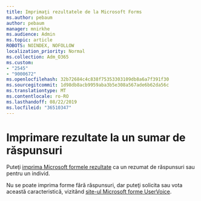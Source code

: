 ```yaml
---
title: Imprimaţi rezultatele de la Microsoft Forms
ms.author: pebaum
author: pebaum
manager: mnirkhe
ms.audience: Admin
ms.topic: article
ROBOTS: NOINDEX, NOFOLLOW
localization_priority: Normal
ms.collection: Adm_O365
ms.custom:
- "2545"
- "9000672"
ms.openlocfilehash: 32b72684c4c838f75353303109db8a6a7f391f30
ms.sourcegitcommit: 1d98db8acb9959aba3b5e308a567ade6b62da56c
ms.translationtype: MT
ms.contentlocale: ro-RO
ms.lasthandoff: 08/22/2019
ms.locfileid: "36510347"
---
```

# <a name="print-results-in-a-summary-of-responses"></a>Imprimare rezultate la un sumar de răspunsuri

Puteţi [imprima Microsoft formele rezultate](https://support.office.com/article/print-a-form-22100b98-ba3c-41c1-9513-f76caca664fc) ca un rezumat de răspunsuri sau pentru un individ. 

Nu se poate imprima forme fără răspunsuri, dar puteţi solicita sau vota această caracteristică, vizitând [site-ul Microsoft forme UserVoice](https://microsoftforms.uservoice.com/forums/386451-welcome-to-microsoft-forms-suggestion-box).
